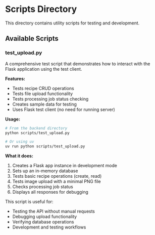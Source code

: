 # Scripts Directory

This directory contains utility scripts for testing and development.

## Available Scripts

### test_upload.py

A comprehensive test script that demonstrates how to interact with the Flask application using the test client.

**Features:**
- Tests recipe CRUD operations
- Tests file upload functionality
- Tests processing job status checking
- Creates sample data for testing
- Uses Flask test client (no need for running server)

**Usage:**
```bash
# From the backend directory
python scripts/test_upload.py

# Or using uv
uv run python scripts/test_upload.py
```

**What it does:**
1. Creates a Flask app instance in development mode
2. Sets up an in-memory database
3. Tests basic recipe operations (create, read)
4. Tests image upload with a minimal PNG file
5. Checks processing job status
6. Displays all responses for debugging

This script is useful for:
- Testing the API without manual requests
- Debugging upload functionality
- Verifying database operations
- Development and testing workflows